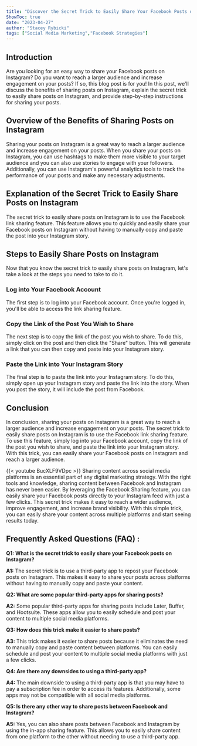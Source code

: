 ```yaml
---
title: "Discover the Secret Trick to Easily Share Your Facebook Posts on Instagram!"
ShowToc: true 
date: "2023-04-27"
author: "Stacey Rybicki" 
tags: ["Social Media Marketing","Facebook Strategies"]
---
```

## Introduction

Are you looking for an easy way to share your Facebook posts on Instagram? Do you want to reach a larger audience and increase engagement on your posts? If so, this blog post is for you! In this post, we'll discuss the benefits of sharing posts on Instagram, explain the secret trick to easily share posts on Instagram, and provide step-by-step instructions for sharing your posts. 

## Overview of the Benefits of Sharing Posts on Instagram

Sharing your posts on Instagram is a great way to reach a larger audience and increase engagement on your posts. When you share your posts on Instagram, you can use hashtags to make them more visible to your target audience and you can also use stories to engage with your followers. Additionally, you can use Instagram's powerful analytics tools to track the performance of your posts and make any necessary adjustments. 

## Explanation of the Secret Trick to Easily Share Posts on Instagram

The secret trick to easily share posts on Instagram is to use the Facebook link sharing feature. This feature allows you to quickly and easily share your Facebook posts on Instagram without having to manually copy and paste the post into your Instagram story. 

## Steps to Easily Share Posts on Instagram

Now that you know the secret trick to easily share posts on Instagram, let's take a look at the steps you need to take to do it. 

### Log into Your Facebook Account

The first step is to log into your Facebook account. Once you're logged in, you'll be able to access the link sharing feature. 

### Copy the Link of the Post You Wish to Share

The next step is to copy the link of the post you wish to share. To do this, simply click on the post and then click the "Share" button. This will generate a link that you can then copy and paste into your Instagram story. 

### Paste the Link into Your Instagram Story

The final step is to paste the link into your Instagram story. To do this, simply open up your Instagram story and paste the link into the story. When you post the story, it will include the post from Facebook. 

## Conclusion

In conclusion, sharing your posts on Instagram is a great way to reach a larger audience and increase engagement on your posts. The secret trick to easily share posts on Instagram is to use the Facebook link sharing feature. To use this feature, simply log into your Facebook account, copy the link of the post you wish to share, and paste the link into your Instagram story. With this trick, you can easily share your Facebook posts on Instagram and reach a larger audience.

{{< youtube BucXLF9VDpc >}} 
Sharing content across social media platforms is an essential part of any digital marketing strategy. With the right tools and knowledge, sharing content between Facebook and Instagram has never been easier. By leveraging the Facebook Sharing feature, you can easily share your Facebook posts directly to your Instagram feed with just a few clicks. This secret trick makes it easy to reach a wider audience, improve engagement, and increase brand visibility. With this simple trick, you can easily share your content across multiple platforms and start seeing results today.

## Frequently Asked Questions (FAQ) :
**Q1: What is the secret trick to easily share your Facebook posts on Instagram?**

**A1:** The secret trick is to use a third-party app to repost your Facebook posts on Instagram. This makes it easy to share your posts across platforms without having to manually copy and paste your content.

**Q2: What are some popular third-party apps for sharing posts?**

**A2:** Some popular third-party apps for sharing posts include Later, Buffer, and Hootsuite. These apps allow you to easily schedule and post your content to multiple social media platforms.

**Q3: How does this trick make it easier to share posts?**

**A3:** This trick makes it easier to share posts because it eliminates the need to manually copy and paste content between platforms. You can easily schedule and post your content to multiple social media platforms with just a few clicks.

**Q4: Are there any downsides to using a third-party app?**

**A4:** The main downside to using a third-party app is that you may have to pay a subscription fee in order to access its features. Additionally, some apps may not be compatible with all social media platforms.

**Q5: Is there any other way to share posts between Facebook and Instagram?**

**A5:** Yes, you can also share posts between Facebook and Instagram by using the in-app sharing feature. This allows you to easily share content from one platform to the other without needing to use a third-party app.


